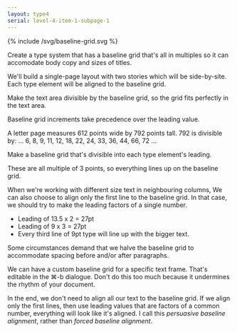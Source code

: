 ```yaml
---
layout: type4
serial: level-4-item-1-subpage-1
---
```

{% include /svg/baseline-grid.svg %}

Create a type system that has a baseline grid that's all in multiples so it can accomodate body copy and sizes of titles.

We'll build a single-page layout with two stories which will be side-by-site. Each type element will be aligned to the baseline grid.

Make the text area divisible by the baseline grid, so the grid fits perfectly in the text area.

Baseline grid increments take precedence over the leading value.

A letter page measures 612 points wide by 792 points tall. 792 is divisible by: ... 6, 8, 9, 11, 12, 18, 22, 24, 33, 36, 44, 66, 72 ...

Make a baseline grid that's divisible into each type element's leading.

These are all multiple of 3 points, so everything lines up on the baseline grid.

When we're working with different size text in neighbouring columns, We can also choose to align only the first line to the baseline grid. In that case, we should try to make the leading factors of a single number.

- Leading of 13.5 x 2 = 27pt
- Leading of 9 x 3 = 27pt
- Every third line of 9pt type will line up with the bigger text.

Some circumstances demand that we halve the baseline grid to accommodate spacing before and/or after paragraphs.

We can have a custom baseline grid for a specific text frame. That's editable in the ⌘-b dialogue. Don't do this too much because it undermines the rhythm of your document.

In the end, we don't need to align all our text to the baseline grid. If we align only the first lines, then use leading values that are factors of a common number, everything will look like it's aligned. I call this *persuasive baseline alignment*, rather than *forced baseline alignment*.